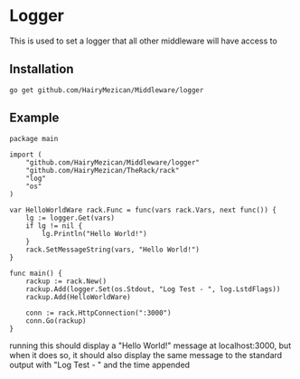 # Logger
This is used to set a logger that all other middleware will have access to

## Installation
`go get github.com/HairyMezican/Middleware/logger`

## Example

	package main

	import (
		"github.com/HairyMezican/Middleware/logger"
		"github.com/HairyMezican/TheRack/rack"
		"log"
		"os"
	)

	var HelloWorldWare rack.Func = func(vars rack.Vars, next func()) {
		lg := logger.Get(vars)
		if lg != nil {
			lg.Println("Hello World!")
		}
		rack.SetMessageString(vars, "Hello World!")
	}

	func main() {
		rackup := rack.New()
		rackup.Add(logger.Set(os.Stdout, "Log Test - ", log.LstdFlags))
		rackup.Add(HelloWorldWare)

		conn := rack.HttpConnection(":3000")
		conn.Go(rackup)
	}
	
	
running this should display a "Hello World!" message at localhost:3000, but when it does so, it should also display the same message to the standard output with "Log Test - " and the time appended